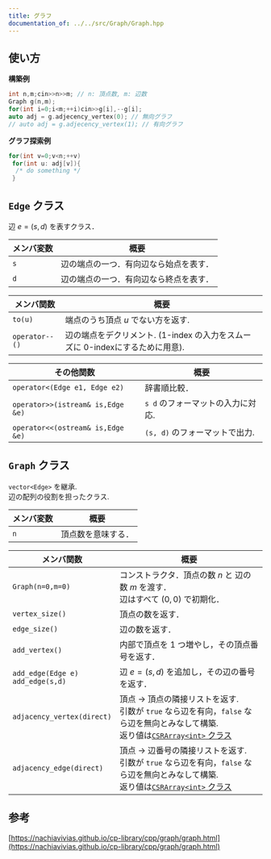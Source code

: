 ```yaml
---
title: グラフ
documentation_of: ../../src/Graph/Graph.hpp
---
```


## 使い方

**構築例**
```c++
int n,m;cin>>n>>m; // n: 頂点数, m: 辺数
Graph g(n,m);
for(int i=0;i<m;++i)cin>>g[i],--g[i];
auto adj = g.adjecency_vertex(0); // 無向グラフ
// auto adj = g.adjecency_vertex(1); // 有向グラフ
```

**グラフ探索例**
```c++
for(int v=0;v<n;++v)
 for(int u: adj[v]){
  /* do something */
 }
```

## `Edge` クラス
辺 $e=(s,d)$ を表すクラス．

|メンバ変数|概要|
|---|---|
|`s`|辺の端点の一つ．有向辺なら始点を表す．|
|`d`|辺の端点の一つ．有向辺なら終点を表す．|

|メンバ関数|概要|
|---|---|
|`to(u)`|端点のうち頂点 $u$ でない方を返す.|
|`operator--()`| 辺の端点をデクリメント. (1-index の入力をスムーズに 0-indexにするために用意).|

|その他関数|概要|
|---|---|
|`operator<(Edge e1, Edge e2)`|辞書順比較．|
|`operator>>(istream& is,Edge &e)`| `s d` のフォーマットの入力に対応.  |
|`operator<<(ostream& is,Edge &e)`| `(s, d)` のフォーマットで出力.  |


## `Graph` クラス

`vector<Edge>` を継承.\
辺の配列の役割を担ったクラス.

|メンバ変数|概要|
|---|---|
|`n`|頂点数を意味する．|

|メンバ関数|概要|
|---|---|
|`Graph(n=0,m=0)`|コンストラクタ．頂点の数 $n$ と 辺の数 $m$ を渡す． <br> 辺はすべて $(0,0)$ で初期化．|
|`vertex_size()`|頂点の数を返す．|
|`edge_size()`|辺の数を返す．|
|`add_vertex()`|内部で頂点を 1 つ増やし，その頂点番号を返す．|
|`add_edge(Edge e)` <br> `add_edge(s,d)`| 辺 $e=(s,d)$ を追加し，その辺の番号を返す．|
|`adjacency_vertex(direct)`|頂点 → 頂点の隣接リストを返す. <br> 引数が `true` なら辺を有向，`false` なら辺を無向とみなして構築. <br>返り値は[`CSRArray<int>` クラス](../Internal/ListRange.hpp)|
|`adjacency_edge(direct)`|頂点 → 辺番号の隣接リストを返す. <br> 引数が `true` なら辺を有向，`false` なら辺を無向とみなして構築. <br>返り値は[`CSRArray<int>` クラス](../Internal/ListRange.hpp)|


## 参考
[https://nachiavivias.github.io/cp-library/cpp/graph/graph.html](https://nachiavivias.github.io/cp-library/cpp/graph/graph.html)
